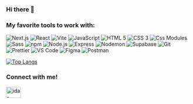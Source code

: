 ### Hi there 👋

<!--
**idamakela/idamakela** is a ✨ _special_ ✨ repository because its `README.md` (this file) appears on your GitHub profile.

Here are some ideas to get you started:

- 🔭 I’m currently working on ...
- 🌱 I’m currently learning ...
- 👯 I’m looking to collaborate on ...
- 🤔 I’m looking for help with ...
- 💬 Ask me about ...
- 📫 How to reach me: ...
- 😄 Pronouns: ...
- ⚡ Fun fact: ...
-->

### My favorite tools to work with: 
<p>
  <img alt="Next.js" src="https://img.shields.io/badge/next.js 13-fff?style=for-the-badge&logo=nextdotjs&logoColor=000" />
  <img alt="React" src="https://img.shields.io/badge/react-fff?style=for-the-badge&logo=react" />
  <img alt="Vite" src="https://img.shields.io/badge/vite-fff?style=for-the-badge&logo=vite" />
  <img alt="JavaScript" src="https://img.shields.io/badge/javascript-fff?style=for-the-badge&logo=javascript" />
  <img alt="HTML 5" src="https://img.shields.io/badge/html5-fff?style=for-the-badge&logo=html5" />
  <img alt="CSS 3" src="https://img.shields.io/badge/css3-fff?style=for-the-badge&logo=css3&logoColor=1572B6" />
  <img alt="Css Modules" src="https://img.shields.io/badge/css modules-fff?style=for-the-badge&logo=cssmodules&logoColor=1572B6" />
  <img alt="Sass" src="https://img.shields.io/badge/sass-fff?style=for-the-badge&logo=sass" />
  <img alt="npm" src="https://img.shields.io/badge/npm-fff?style=for-the-badge&logo=npm" />
  <img alt="Node.js" src="https://img.shields.io/badge/node.js-fff?style=for-the-badge&logo=nodedotjs" />
  <img alt="Express" src="https://img.shields.io/badge/express-fff?style=for-the-badge&logo=express&logoColor=000" />
  <img alt="Nodemon" src="https://img.shields.io/badge/nodemon-fff?style=for-the-badge&logo=nodemon" />
  <img alt="Supabase" src="https://img.shields.io/badge/supabase-fff?style=for-the-badge&logo=supabase" />
  <img alt="Git" src="https://img.shields.io/badge/git-fff?style=for-the-badge&logo=git" />
  <img alt="Prettier" src="https://img.shields.io/badge/prettier-fff?style=for-the-badge&logo=prettier" />
  <img alt="VS Code" src="https://img.shields.io/badge/vs code-fff?style=for-the-badge&logo=visualstudiocode&logoColor=007ACC" />
  <img alt="Figma" src="https://img.shields.io/badge/figma-fff?style=for-the-badge&logo=figma" />
  <img alt="Postman" src="https://img.shields.io/badge/postman-fff?style=for-the-badge&logo=postman" />
</p>

[![Top Langs](https://github-readme-stats.vercel.app/api/top-langs/?username=idamakela&theme=dracula&layout=compact)](https://github.com/anuraghazra/github-readme-stats) 

### Connect with me! 
<p align="left">
<a href="https://www.linkedin.com/in/makelaida/" target="blank"><img align="center" src="https://raw.githubusercontent.com/rahuldkjain/github-profile-readme-generator/master/src/images/icons/Social/linked-in-alt.svg" alt="ida-linkedin" height="30" width="40" /></a>
</p>
